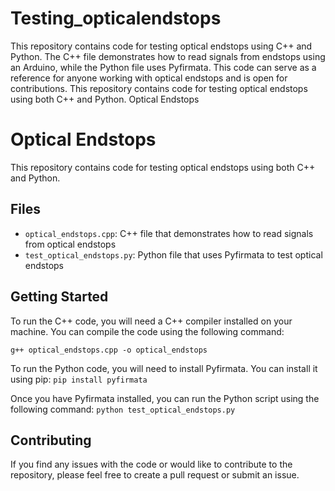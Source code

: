 # Testing_opticalendstops
This repository contains code for testing optical endstops using C++ and Python. The C++ file demonstrates how to read signals from endstops using an Arduino, while the Python file uses Pyfirmata. This code can serve as a reference for anyone working with optical endstops and is open for contributions.
This repository contains code for testing optical endstops using both C++ and Python.
Optical Endstops

# Optical Endstops

This repository contains code for testing optical endstops using both C++ and Python.

## Files

- `optical_endstops.cpp`: C++ file that demonstrates how to read signals from optical endstops
- `test_optical_endstops.py`: Python file that uses Pyfirmata to test optical endstops

## Getting Started

To run the C++ code, you will need a C++ compiler installed on your machine. You can compile the code using the following command:

```g++ optical_endstops.cpp -o optical_endstops```


To run the Python code, you will need to install Pyfirmata. You can install it using pip:
```pip install pyfirmata```

Once you have Pyfirmata installed, you can run the Python script using the following command:
```python test_optical_endstops.py```

## Contributing

If you find any issues with the code or would like to contribute to the repository, please feel free to create a pull request or submit an issue.




